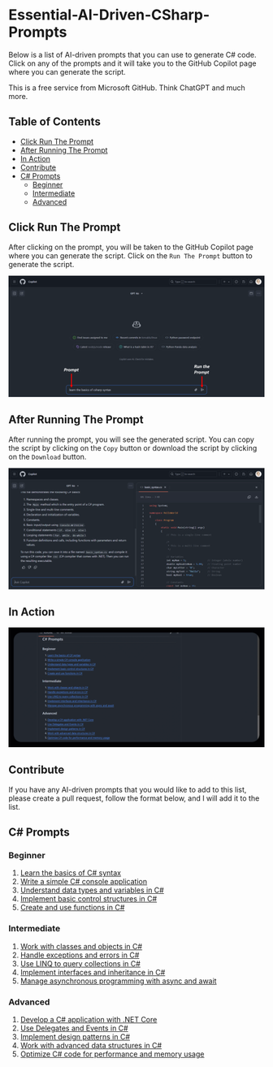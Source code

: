 # Essential-AI-Driven-CSharp-Prompts
Below is a list of AI-driven prompts that you can use to generate C# code. Click on any of the prompts and it will take you to the GitHub Copilot page where you can generate the script.

This is a free service from Microsoft GitHub. Think ChatGPT and much more.

## Table of Contents
- [Click Run The Prompt](#click-run-the-prompt)
- [After Running The Prompt](#after-running-the-prompt)
- [In Action](#in-action)
- [Contribute](#contribute)
- [C# Prompts](#c-prompts)
    - [Beginner](#beginner)
    - [Intermediate](#intermediate)
    - [Advanced](#advanced)

## Click Run The Prompt

After clicking on the prompt, you will be taken to the GitHub Copilot page where you can generate the script. Click on the `Run The Prompt` button to generate the script.

![alt text](/assets/ClickRunPrompt.png)
## After Running The Prompt

After running the prompt, you will see the generated script. You can copy the script by clicking on the `Copy` button or download the script by clicking on the `Download` button.

![alt text](/assets/AfterRunning.png)

## In Action

![alt text](/assets/Essential-Csharp-Prompts.gif)

## Contribute

If you have any AI-driven prompts that you would like to add to this list, please create a pull request, follow the format below, and I will add it to the list.
## C# Prompts
### Beginner
1. [Learn the basics of C# syntax](https://github.com/copilot?prompt=learn%20the%20basics%20of%20csharp%20syntax)
2. [Write a simple C# console application](https://github.com/copilot?prompt=write%20a%20simple%20csharp%20console%20application)
3. [Understand data types and variables in C#](https://github.com/copilot?prompt=understand%20data%20types%20and%20variables%20in%20csharp)
4. [Implement basic control structures in C#](https://github.com/copilot?prompt=implement%20basic%20control%20structures%20in%20csharp)
5. [Create and use functions in C#](https://github.com/copilot?prompt=create%20and%20use%20functions%20in%20csharp)

### Intermediate
1. [Work with classes and objects in C#](https://github.com/copilot?prompt=work%20with%20classes%20and%20objects%20in%20csharp)
2. [Handle exceptions and errors in C#](https://github.com/copilot?prompt=handle%20exceptions%20and%20errors%20in%20csharp)
3. [Use LINQ to query collections in C#](https://github.com/copilot?prompt=use%20linq%20to%20query%20collections%20in%20csharp)
4. [Implement interfaces and inheritance in C#](https://github.com/copilot?prompt=implement%20interfaces%20and%20inheritance%20in%20csharp)
5. [Manage asynchronous programming with async and await](https://github.com/copilot?prompt=manage%20asynchronous%20programming%20with%20async%20and%20await%20in%20csharp)

### Advanced
1. [Develop a C# application with .NET Core](https://github.com/copilot?prompt=develop%20a%20csharp%20application%20with%20dotnet%20core)
2. [Use Delegates and Events in C#](https://github.com/copilot?prompt=use%20delegates%20and%20events%20in%20csharp)
3. [Implement design patterns in C#](https://github.com/copilot?prompt=implement%20design%20patterns%20in%20csharp)
4. [Work with advanced data structures in C#](https://github.com/copilot?prompt=work%20with%20advanced%20data%20structures%20in%20csharp)
5. [Optimize C# code for performance and memory usage](https://github.com/copilot?prompt=optimize%20csharp%20code%20for%20performance%20and%20memory%20usage)

